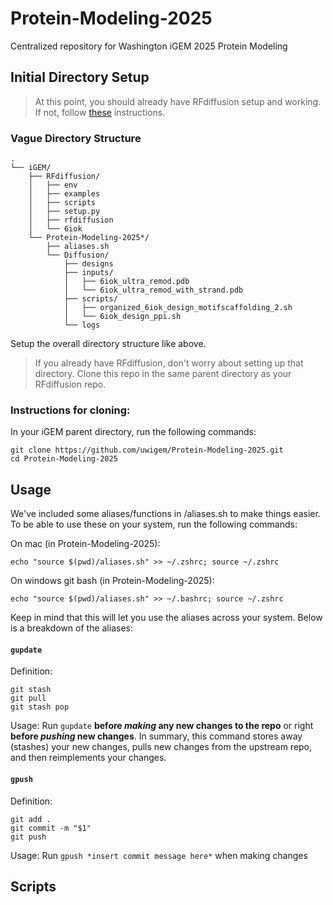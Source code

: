 # Protein-Modeling-2025
Centralized repository for Washington iGEM 2025 Protein Modeling

## Initial Directory Setup

> At this point, you should already have RFdiffusion setup and working. If not, follow [these](https://github.com/RosettaCommons/RFdiffusion) instructions.

### Vague Directory Structure

```
.
└── iGEM/
    ├── RFdiffusion/
    │   ├── env
    │   ├── examples
    │   ├── scripts
    │   ├── setup.py
    │   ├── rfdiffusion
    │   └── 6iok
    └── Protein-Modeling-2025*/
        ├── aliases.sh
        └── Diffusion/
            ├── designs
            ├── inputs/
            │   ├── 6iok_ultra_remod.pdb
            │   └── 6iok_ultra_remod_with_strand.pdb
            ├── scripts/
            │   ├── organized_6iok_design_motifscaffolding_2.sh
            │   └── 6iok_design_ppi.sh
            └── logs
```

Setup the overall directory structure like above.
> If you already have RFdiffusion, don't worry about setting up that directory. Clone this repo in the same parent directory as your RFdiffusion repo.

### Instructions for cloning:
In your iGEM parent directory, run the following commands:
```
git clone https://github.com/uwigem/Protein-Modeling-2025.git
cd Protein-Modeling-2025
```

## Usage
We've included some aliases/functions in /aliases.sh to make things easier. To be able to use these on your system, run the following commands:

On mac (in Protein-Modeling-2025):
```
echo "source $(pwd)/aliases.sh" >> ~/.zshrc; source ~/.zshrc
```
On windows git bash (in Protein-Modeling-2025):
```
echo "source $(pwd)/aliases.sh" >> ~/.bashrc; source ~/.zshrc
```

Keep in mind that this will let you use the aliases across your system. Below is a breakdown of the aliases:

#### `gupdate`

Definition:
```
git stash
git pull
git stash pop
```
Usage: Run ```gupdate``` **before *making* any new changes to the repo** or right **before *pushing* new changes**. In summary, this command stores away (stashes) your new changes, pulls new changes from the upstream repo, and then reimplements your changes. 

#### `gpush`
Definition:
```
git add .
git commit -m "$1"
git push 
```
Usage: Run ```gpush *insert commit message here*``` when making changes  

## Scripts



